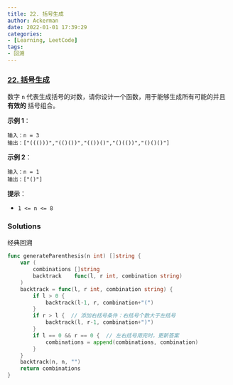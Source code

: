 ```yaml
---
title: 22. 括号生成
author: Ackerman
date: 2022-01-01 17:39:29
categories:
- [Learning, LeetCode]
tags:
- 回溯
---
```


### [22. 括号生成](https://leetcode-cn.com/problems/generate-parentheses/)

数字 `n` 代表生成括号的对数，请你设计一个函数，用于能够生成所有可能的并且 **有效的** 括号组合。

<!-- more -->

**示例 1**：

```
输入：n = 3
输出：["((()))","(()())","(())()","()(())","()()()"]
```

**示例 2**：

```
输入：n = 1
输出：["()"]
```

 

**提示**：

- `1 <= n <= 8`



### Solutions

经典回溯

```go
func generateParenthesis(n int) []string {
    var (
        combinations []string
        backtrack    func(l, r int, combination string)
    )
    backtrack = func(l, r int, combination string) {
        if l > 0 {
            backtrack(l-1, r, combination+"(")
        }
        if r > l {  // 添加右括号条件：右括号个数大于左括号
            backtrack(l, r-1, combination+")")
        }
        if l == 0 && r == 0 {  // 左右括号用完时，更新答案
            combinations = append(combinations, combination)
        }
    }
    backtrack(n, n, "")
    return combinations
}
```

